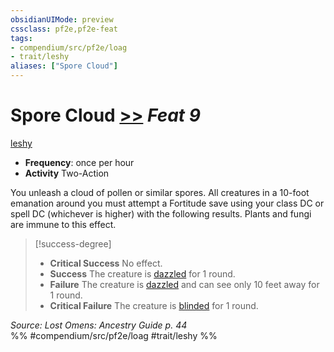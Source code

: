 ```yaml
---
obsidianUIMode: preview
cssclass: pf2e,pf2e-feat
tags:
- compendium/src/pf2e/loag
- trait/leshy
aliases: ["Spore Cloud"]
---
```

# Spore Cloud  [>>](chapter-9-playing-the-game.md#Actions "Two-Action") *Feat 9*  
[leshy](leshy-b1.md "Leshy Ancestry & Heritage Trait")  

- **Frequency**: once per hour
- **Activity** Two-Action

You unleash a cloud of pollen or similar spores. All creatures in a 10-foot emanation around you must attempt a Fortitude save using your class DC or spell DC (whichever is higher) with the following results. Plants and fungi are immune to this effect.

> [!success-degree] 
> - **Critical Success** No effect.
> - **Success** The creature is [dazzled](conditions.md#Dazzled) for 1 round.
> - **Failure** The creature is [dazzled](conditions.md#Dazzled) and can see only 10 feet away for 1 round.
> - **Critical Failure** The creature is [blinded](conditions.md#Blinded) for 1 round.

*Source: Lost Omens: Ancestry Guide p. 44*  
%% #compendium/src/pf2e/loag #trait/leshy %%